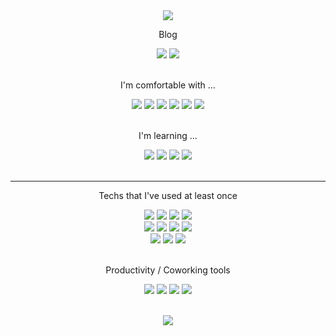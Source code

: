 <div align="center">
  <a href="#"><img src="https://capsule-render.vercel.app/api?type=waving&height=220&section=header&text=Mido%20Ryu%20(劉%20謎道)&desc=Frontend%20Engineer&descSize=14&fontSize=64&animation=fadeIn&color=gradient&fontAlignY=40&descAlign=27.3&descAlignY=56"></a>
</div>
    
<div align="center">
  <p>Blog</p>
  <a href="#"><img src="https://img.shields.io/badge/Medium-000000?style=flat-square&logo=medium&logoColor=white"/></a>
  <a href="#"><img src="https://img.shields.io/badge/Personal Blog-181717?style=flat-square&logo=github&logoColor=white"/></a>
</div>

<br />

<div align="center">
  <p>I'm comfortable with ... </p>
  <div>
    <a href="#"><img src="https://img.shields.io/badge/HTML5-E34F26?style=flat-square&logo=html5&logoColor=white"/></a>
    <a href="#"><img src="https://img.shields.io/badge/CSS-1572B6?style=flat-square&logo=css3&logoColor=white"/></a>
    <a href="#"><img src="https://img.shields.io/badge/SASS-CC6699?style=flat-square&logo=sass&logoColor=white"/></a>
    <a href="#"><img src="https://img.shields.io/badge/JavaScript-F7DF1E?style=flat-square&logo=javascript&logoColor=white"/></a>
    <a href="#"><img src="https://img.shields.io/badge/C_Language-3766AB?style=flat-square&logo=C&logoColor=white"/></a>
    <a href="#"><img src="https://img.shields.io/badge/C++-3766AB?style=flat-square&logo=C%2B%2B&logoColor=white"/></a>
  </div>
</div>

<br />
<div align="center">
  <p>I'm learning ... </p>
  <div>
    <a href="#"><img src="https://img.shields.io/badge/TypeScript-3178C6?style=flat-square&logo=typescript&logoColor=white"/></a>
    <a href="#"><img src="https://img.shields.io/badge/React-61DAFB?style=flat-square&logo=react&logoColor=white"/></a>
    <a href="#"><img src="https://img.shields.io/badge/Python-3776AB?style=flat-square&logo=python&logoColor=white"/></a>
    <a href="https://www.acmicpc.net/user/midotype"><img src="http://mazassumnida.wtf/api/mini/generate_badge?boj=midotype" /></a>
  </div>
</div>
<br />
<hr />


<div align="center">
  <p>Techs that I've used at least once</p>
  <div>
    <a href="#"><img src="https://img.shields.io/badge/Ruby-CC342D?style=flat-square&logo=ruby&logoColor=white"/></a>
    <a href="#"><img src="https://img.shields.io/badge/RoR-CC0000?style=flat-square&logo=rubyonrails&logoColor=white"/></a>
    <a href="#"><img src="https://img.shields.io/badge/Jekyll-CC0000?style=flat-square&logo=jekyll&logoColor=white"/></a>
    <a href="#"><img src="https://img.shields.io/badge/Vue-4FC08D?style=flat-square&logo=vue.js&logoColor=white"/></a>
    <br/>
    <a href="#"><img src="https://img.shields.io/badge/AWS-232F3E?style=flat-square&logo=amazon-aws&logoColor=white"/></a>
    <a href="#"><img src="https://img.shields.io/badge/MySQL-4479A1?style=flat-square&logo=mysql&logoColor=white"/></a>
    <a href="#"><img src="https://img.shields.io/badge/PostgreSQL-4169E1?style=flat-square&logo=postgresql&logoColor=white"/></a>
    <a href="#"><img src="https://img.shields.io/badge/MongoDB-47A248?style=flat-square&logo=mongodb&logoColor=white"/></a>
    <br />
    <a href="#"><img src="https://img.shields.io/badge/Vercel-000000?style=flat-square&logo=vercel&logoColor=white"/></a>
    <a href="#"><img src="https://img.shields.io/badge/Netlify-00C7B7?style=flat-square&logo=netlify&logoColor=white"/></a>
    <a href="#"><img src="https://img.shields.io/badge/Heroku-000000?style=flat-square&logo=heroku&logoColor=white"/></a>
 </div>
  
  <br />
  
  <div align="center">
    <p>Productivity / Coworking tools</p>
    <a href="#"><img src="https://img.shields.io/badge/Obsidian-483699?style=flat-square&logo=obsidian&logoColor=white"/></a>
    <a href="#"><img src="https://img.shields.io/badge/Notion-000000?style=flat-square&logo=notion&logoColor=white"/></a>
    <a href="#"><img src="https://img.shields.io/badge/Jira-0052CC?style=flat-square&logo=jira&logoColor=white"/></a>
    <a href="#"><img src="https://img.shields.io/badge/Slack-4A154B?style=flat-square&logo=slack&logoColor=white"/></a>
  </div>
  
  <br />
  
  <a href="#"><img src="https://github-profile-trophy.vercel.app/?username=midotype" /></a>
</div>
